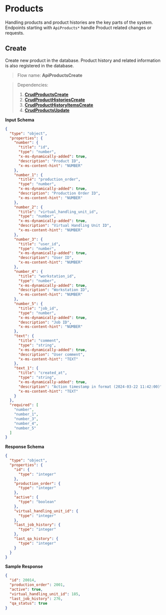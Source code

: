# Products

Handling products and product histories are the key parts of the system.
Endpoints starting with `ApiProducts*` handle Product related changes or
requests.

## Create

Create new product in the database. Product history and related information is
also registered in the database.

> Flow name: **ApiProductsCreate**

> Dependencies:
> 1. [**CrudProductsCreate**](CrudProducts.md#create)
> 2. [**CrudProductHistoriesCreate**](CrudProducts.md#create)
> 3. [**CrudProductHistoryItemsCreate**](CrudProductHistoryItems.md#create)
> 4. [**CrudProductsUpdate**](CrudProducts.md#update)

**Input Schema**

```json
{
  "type": "object",
  "properties": {
    "number": {
      "title": "id",
      "type": "number",
      "x-ms-dynamically-added": true,
      "description": "Product ID",
      "x-ms-content-hint": "NUMBER"
    },
    "number_1": {
      "title": "production_order",
      "type": "number",
      "x-ms-dynamically-added": true,
      "description": "Production Order ID",
      "x-ms-content-hint": "NUMBER"
    },
    "number_2": {
      "title": "virtual_handling_unit_id",
      "type": "number",
      "x-ms-dynamically-added": true,
      "description": "Virtual Handling Unit ID",
      "x-ms-content-hint": "NUMBER"
    },
    "number_3": {
      "title": "user_id",
      "type": "number",
      "x-ms-dynamically-added": true,
      "description": "User ID",
      "x-ms-content-hint": "NUMBER"
    },
    "number_4": {
      "title": "workstation_id",
      "type": "number",
      "x-ms-dynamically-added": true,
      "description": "Workstation ID",
      "x-ms-content-hint": "NUMBER"
    },
    "number_5": {
      "title": "job_id",
      "type": "number",
      "x-ms-dynamically-added": true,
      "description": "Job ID",
      "x-ms-content-hint": "NUMBER"
    },
    "text": {
      "title": "comment",
      "type": "string",
      "x-ms-dynamically-added": true,
      "description": "User comment",
      "x-ms-content-hint": "TEXT"
    },
    "text_1": {
      "title": "created_at",
      "type": "string",
      "x-ms-dynamically-added": true,
      "description": "Action timestamp in format (2024-03-22 11:42:00)",
      "x-ms-content-hint": "TEXT"
    }
  },
  "required": [
    "number",
    "number_1",
    "number_3",
    "number_4",
    "number_5"
  ]
}
```

**Response Schema**

```json
{
  "type": "object",
  "properties": {
    "id": {
      "type": "integer"
    },
    "production_order": {
      "type": "integer"
    },
    "active": {
      "type": "boolean"
    },
    "virtual_handling_unit_id": {
      "type": "integer"
    },
    "last_job_history": {
      "type": "integer"
    },
    "last_qa_history": {
      "type": "integer"
    }
  }
}
```

**Sample Response**

```json
{
  "id": 20014,
  "production_order": 2001,
  "active": true,
  "virtual_handling_unit_id": 185,
  "last_job_history": 276,
  "qa_status": true
}
```